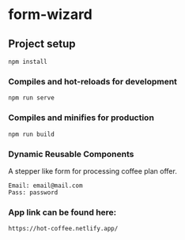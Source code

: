 # form-wizard

## Project setup
```
npm install
```

### Compiles and hot-reloads for development
```
npm run serve
```

### Compiles and minifies for production
```
npm run build
```

### Dynamic Reusable Components
A stepper like form for processing coffee plan offer.
```
Email: email@mail.com
Pass: password
```

### App link can be found here:
```
https://hot-coffee.netlify.app/
```
